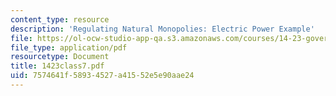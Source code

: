 ```yaml
---
content_type: resource
description: 'Regulating Natural Monopolies: Electric Power Example'
file: https://ol-ocw-studio-app-qa.s3.amazonaws.com/courses/14-23-government-regulation-of-industry-spring-2003/7574641f58934527a41552e5e90aae24_1423class7.pdf
file_type: application/pdf
resourcetype: Document
title: 1423class7.pdf
uid: 7574641f-5893-4527-a415-52e5e90aae24
---
```

